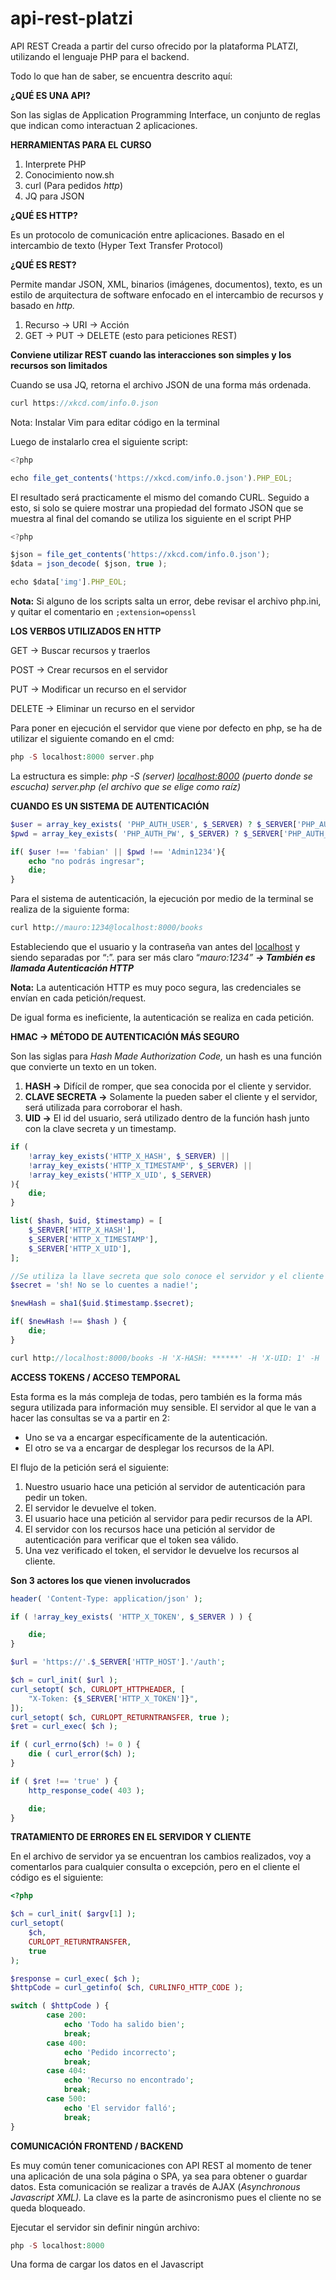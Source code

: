 # api-rest-platzi
API REST Creada a partir del curso ofrecido por la plataforma PLATZI, utilizando el lenguaje PHP para el backend.

Todo lo que han de saber, se encuentra descrito aquí:

**¿QUÉ ES UNA API?**

Son las siglas de Application Programming Interface, un conjunto de reglas que indican como interactuan 2 aplicaciones.

**HERRAMIENTAS PARA EL CURSO**

1. Interprete PHP
2. Conocimiento now.sh
3. curl (Para pedidos *http*)
4. JQ para JSON

**¿QUÉ ES HTTP?**

Es un protocolo de comunicación entre aplicaciones. Basado en el intercambio de texto (Hyper Text Transfer Protocol)

**¿QUÉ ES REST?**

Permite mandar JSON, XML, binarios (imágenes, documentos), texto, es un estilo de arquitectura de software enfocado en el intercambio de recursos y basado en *http.*

1. Recurso → URI → Acción
2. GET → PUT → DELETE (esto para peticiones REST)


**Conviene utilizar REST cuando las interacciones son simples y los recursos son limitados**

Cuando se usa JQ, retorna el archivo JSON de una forma más ordenada.

```jsx
curl https://xkcd.com/info.0.json
```

Nota: Instalar Vim para editar código en la terminal

Luego de instalarlo crea el siguiente script:

```jsx
<?php

echo file_get_contents('https://xkcd.com/info.0.json').PHP_EOL;
```

El resultado será practicamente el mismo del comando CURL. Seguido a esto, si solo se quiere mostrar una propiedad del formato JSON que se muestra al final del comando se utiliza los siguiente en el script PHP

```jsx
<?php

$json = file_get_contents('https://xkcd.com/info.0.json');
$data = json_decode( $json, true );

echo $data['img'].PHP_EOL;
```

**Nota:** Si alguno de los scripts salta un error, debe revisar el archivo php.ini, y quitar el comentario en `;extension=openssl`

**LOS VERBOS UTILIZADOS EN HTTP**

GET → Buscar recursos y traerlos

POST → Crear recursos en el servidor

PUT → Modificar un recurso en el servidor

DELETE → Eliminar un recurso en el servidor

Para poner en ejecución el servidor que viene por defecto en php, se ha de utilizar el siguiente comando en el cmd:

```php
php -S localhost:8000 server.php
```

La estructura es simple: *php -S (server) [localhost:8000](http://localhost:8000) (puerto donde se escucha) server.php (el archivo que se elige como raíz)*

**CUANDO ES UN SISTEMA DE AUTENTICACIÓN**

```php
$user = array_key_exists( 'PHP_AUTH_USER', $_SERVER) ? $_SERVER['PHP_AUTH_USER'] : '';
$pwd = array_key_exists( 'PHP_AUTH_PW', $_SERVER) ? $_SERVER['PHP_AUTH_PW'] : '';

if( $user !== 'fabian' || $pwd !== 'Admin1234'){
    echo "no podrás ingresar";
    die;
}
```

Para el sistema de autenticación, la ejecución por medio de la terminal se realiza de la siguiente forma:

```php
curl http://mauro:1234@localhost:8000/books
```

Estableciendo que el usuario y la contraseña van antes del [localhost](http://localhost) y siendo separadas por “:”. para ser más claro “*mauro:1234” **→ También es llamada Autenticación HTTP***

**Nota:** La autenticación HTTP es muy poco segura, las credenciales se envían en cada petición/request.

De igual forma es ineficiente, la autenticación se realiza en cada petición.

**HMAC → MÉTODO DE AUTENTICACIÓN MÁS SEGURO**

Son las siglas para *Hash Made Authorization Code,* un hash es una función que convierte un texto en un token.

1. **HASH →** Difícil de romper, que sea conocida por el cliente y servidor.
2. **CLAVE SECRETA →** Solamente la pueden saber el cliente y el servidor, será utilizada para corroborar el hash.
3. **UID →** El id del usuario, será utilizado dentro de la función hash junto con la clave secreta y un timestamp.

```php
if (
    !array_key_exists('HTTP_X_HASH', $_SERVER) ||
    !array_key_exists('HTTP_X_TIMESTAMP', $_SERVER) ||
    !array_key_exists('HTTP_X_UID', $_SERVER)
){
    die;
}

list( $hash, $uid, $timestamp) = [
    $_SERVER['HTTP_X_HASH'],
    $_SERVER['HTTP_X_TIMESTAMP'],    
    $_SERVER['HTTP_X_UID'],
];

//Se utiliza la llave secreta que solo conoce el servidor y el cliente
$secret = 'sh! No se lo cuentes a nadie!';

$newHash = sha1($uid.$timestamp.$secret);

if( $newHash !== $hash ) {
    die;
}
```

```php
curl http://localhost:8000/books -H 'X-HASH: ******' -H 'X-UID: 1' -H 'X-TIMESTAMP:*****'
```

**ACCESS TOKENS / ACCESO TEMPORAL**

Esta forma es la más compleja de todas, pero también es la forma más segura utilizada para información muy sensible. El servidor al que le van a hacer las consultas se va a partir en 2:

- Uno se va a encargar específicamente de la autenticación.
- El otro se va a encargar de desplegar los recursos de la API.

El flujo de la petición será el siguiente:

1. Nuestro usuario hace una petición al servidor de autenticación para pedir un token.
2. El servidor le devuelve el token.
3. El usuario hace una petición al servidor para pedir recursos de la API.
4. El servidor con los recursos hace una petición al servidor de autenticación para verificar que el token sea válido.
5. Una vez verificado el token, el servidor le devuelve los recursos al cliente.

**Son 3 actores los que vienen involucrados**


```php
header( 'Content-Type: application/json' );

if ( !array_key_exists( 'HTTP_X_TOKEN', $_SERVER ) ) {

	die;
}

$url = 'https://'.$_SERVER['HTTP_HOST'].'/auth';

$ch = curl_init( $url );
curl_setopt( $ch, CURLOPT_HTTPHEADER, [
	"X-Token: {$_SERVER['HTTP_X_TOKEN']}",
]);
curl_setopt( $ch, CURLOPT_RETURNTRANSFER, true );
$ret = curl_exec( $ch );

if ( curl_errno($ch) != 0 ) {
	die ( curl_error($ch) );
}

if ( $ret !== 'true' ) {
	http_response_code( 403 );

	die;
}
```

**TRATAMIENTO DE ERRORES EN EL SERVIDOR Y CLIENTE**

En el archivo de servidor ya se encuentran los cambios realizados, voy a comentarlos para cualquier consulta o excepción, pero en el cliente el código es el siguiente:

```php
<?php

$ch = curl_init( $argv[1] );
curl_setopt(
    $ch,
    CURLOPT_RETURNTRANSFER,
    true
);

$response = curl_exec( $ch );
$httpCode = curl_getinfo( $ch, CURLINFO_HTTP_CODE );

switch ( $httpCode ) {
        case 200:
            echo 'Todo ha salido bien';
            break;
        case 400:
            echo 'Pedido incorrecto';
            break;
        case 404:
            echo 'Recurso no encontrado';
            break;
        case 500:
            echo 'El servidor falló';
            break;
}
```

**COMUNICACIÓN FRONTEND / BACKEND**

Es muy común tener comunicaciones con API REST al momento de tener una aplicación de una sola página o SPA, ya sea para obtener o guardar datos. Esta comunicación se realizar a través de AJAX (*Asynchronous Javascript XML).* La clave es la parte de asincronismo pues el cliente no se queda bloqueado.

Ejecutar el servidor sin definir ningún archivo:

```php
php -S localhost:8000
```

Una forma de cargar los datos en el Javascript
